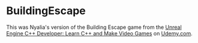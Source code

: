 # BuildingEscape
 
This was Nyalia's version of the Building Escape game from the [Unreal Engine C++ Developer: Learn C++ and Make Video Games](https://www.udemy.com/course/unrealcourse/) on [Udemy.com](https://www.udemy.com/).
